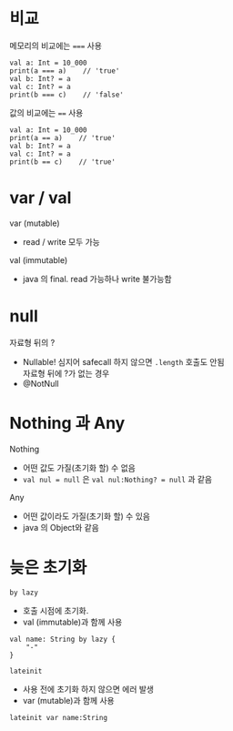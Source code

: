 # 비교

메모리의 비교에는 `===` 사용

```
val a: Int = 10_000
print(a === a)    // 'true'
val b: Int? = a
val c: Int? = a
print(b === c)    // 'false'
```

값의 비교에는 `==` 사용

```
val a: Int = 10_000
print(a == a)    // 'true'
val b: Int? = a
val c: Int? = a
print(b == c)    // 'true'
```

# var / val

var (mutable)

- read / write 모두 가능

val (immutable)

- java 의 final. read 가능하나 write 불가능함

# null

자료형 뒤의 ?

- Nullable! 심지어 safecall 하지 않으면 `.length` 호출도 안됨  
  자료형 뒤에 ?가 없는 경우
- @NotNull

# Nothing 과 Any

Nothing

- 어떤 값도 가질(초기화 할) 수 없음
- `val nul = null` 은 `val nul:Nothing? = null` 과 같음

Any

- 어떤 값이라도 가질(초기화 할) 수 있음
- java 의 Object와 같음

# 늦은 초기화

`by lazy`

- 호출 시점에 초기화.
- val (immutable)과 함께 사용

```
val name: String by lazy {
    "-"
}
```

`lateinit`

- 사용 전에 초기화 하지 않으면 에러 발생
- var (mutable)과 함께 사용

```
lateinit var name:String
```
